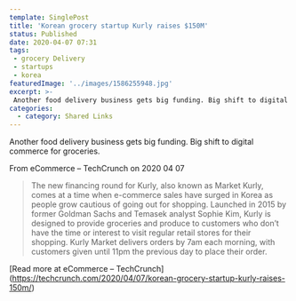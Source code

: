 ```yaml
---
template: SinglePost
title: 'Korean grocery startup Kurly raises $150M'
status: Published
date: 2020-04-07 07:31
tags:
 - grocery Delivery
 - startups
 - korea
featuredImage: '../images/1586255948.jpg'
excerpt: >-
 Another food delivery business gets big funding. Big shift to digital commerce for groceries.
categories:
  - category: Shared Links
---
```

Another food delivery business gets big funding. Big shift to digital commerce for groceries.

From eCommerce – TechCrunch on 2020 04 07
> The new financing round for Kurly, also known as Market Kurly, comes at a time when e-commerce sales have surged in Korea as people grow cautious of going out for shopping.
Launched in 2015 by former Goldman Sachs  and Temasek analyst Sophie Kim, Kurly is designed to provide groceries and produce to customers who don’t have the time or interest to visit regular retail stores for their shopping. Kurly Market delivers orders by 7am each morning, with customers given until 11pm the previous day to place their order.

[Read more at eCommerce – TechCrunch] (https://techcrunch.com/2020/04/07/korean-grocery-startup-kurly-raises-150m/)
